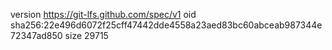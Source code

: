 version https://git-lfs.github.com/spec/v1
oid sha256:22e496d6072f25cff47442dde4558a23aed83bc60abceab987344e72347ad850
size 29715

